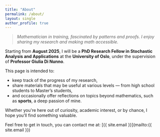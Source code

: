 ```yaml
---
title: "About"
permalink: /about/
layout: single
author_profile: true
---
```


> *Mathematician in training, fascinated by patterns and proofs. I enjoy sharing my research and making math accessible.*

Starting from **August 2025**, I will be a **PhD Research Fellow in Stochastic Analysis and Applications** at the **University of Oslo**, under the supervision of **Professor Giulia Di Nunno**.

This page is intended to:

- keep track of the progress of my research,
- share materials that may be useful at various levels — from high school students to Master’s students,
- and occasionally offer reflections on topics beyond mathematics, such as **sports**, a deep passion of mine.

Whether you're here out of curiosity, academic interest, or by chance, I hope you’ll find something valuable.

Feel free to get in touch, you can contact me at: [{{ site.email }}](mailto:{{ site.email }})

